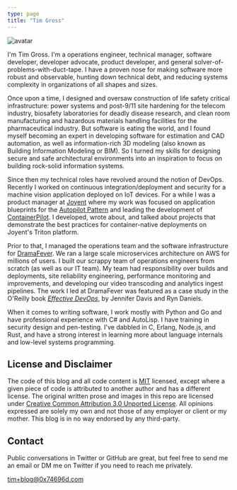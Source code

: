 ```yaml
---
type: page
title: "Tim Gross"
---
```


<div><img class="about-avatar" src="/images/avatar.png" title="Tim Gross" alt="avatar" /></div>

I'm Tim Gross. I'm a operations engineer, technical manager, software developer, developer advocate, product developer, and general solver-of-problems-with-duct-tape. I have a proven nose for making software more robust and observable, hunting down technical debt, and reducing systems complexity in organizations of all shapes and sizes.

Once upon a time, I designed and oversaw construction of life safety critical infrastructure: power systems and post-9/11 site hardening for the telecom industry, biosafety laboratories for deadly disease research, and clean room manufacturing and hazardous materials handling facilities for the pharmaceutical industry. But software is eating the world, and I found myself becoming an expert in developing software for estimation and CAD automation, as well as information-rich 3D modeling (also known as Building Information Modeling or BIM). So I turned my skills for designing secure and safe architectural environments into an inspiration to focus on building rock-solid information systems.

Since then my technical roles have revolved around the notion of DevOps. Recently I worked on continuous integration/deployment and security for a machine vision application deployed on IoT devices. For a while I was a product manager at [Joyent](https://www.joyent.com/) where my work was focused on application blueprints for the [Autopilot Pattern](http://autopilotpattern.io) and leading the development of [ContainerPilot](https://www.joyent.com/containerpilot). I developed, wrote about, and talked about projects that demonstrate the best practices for container-native deployments on Joyent's Triton platform.

Prior to that, I managed the operations team and the software infrastructure for [DramaFever](http://www.dramafever.com). We ran a large scale microservices architecture on AWS for millions of users. I built our scrappy team of operations engineers from scratch (as well as our IT team). My team had responsibility over builds and deployments, site reliability engineering, performance monitoring and improvements, and developing our video transcoding and analytics ingest pipelines. The work I led at DramaFever was featured as a case study in the O'Reilly book [*Effective DevOps*](http://shop.oreilly.com/product/0636920039846.do), by Jennifer Davis and Ryn Daniels.

When it comes to writing software, I work mostly with Python and Go and have professional experience with C# and AutoLisp. I have training in security design and pen-testing. I've dabbled in C, Erlang, Node.js, and Rust, and have a strong interest in learning more about language internals and low-level systems programming.

## License and Disclaimer

The code of this blog and all code content is [MIT](https://github.com/tgross/blog.0x74696d.com/blob/trunk/static/LICENSE) licensed, except where a given piece of code is attributed to another author and has a different license.
The original written prose and images in this repo are licensed under [Creative Common Attribution 3.0 Unported License](http://creativecommons.org/licenses/by-sa/3.0/deed.en_US).
All opinions expressed are solely my own and not those of any employer or client or my mother. This blog is in no way endorsed by any third-party.

## Contact

Public conversations in Twitter or GitHub are great, but feel free to send me an email or DM me on Twitter if you need to reach me privately.

[tim+blog@0x74696d.com](mailto:tim+blog@0x74696d.com)
